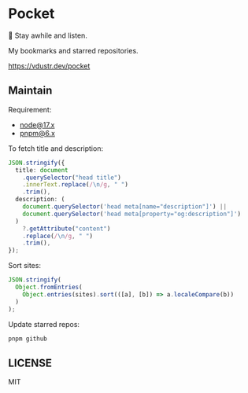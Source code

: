 # Pocket

👀 Stay awhile and listen.

My bookmarks and starred repositories.

<https://vdustr.dev/pocket>

## Maintain

Requirement:

- node@17.x
- pnpm@6.x

To fetch title and description:

```ts
JSON.stringify({
  title: document
    .querySelector("head title")
    .innerText.replace(/\n/g, " ")
    .trim(),
  description: (
    document.querySelector('head meta[name="description"]') ||
    document.querySelector('head meta[property="og:description"]')
  )
    ?.getAttribute("content")
    .replace(/\n/g, " ")
    .trim(),
});
```

Sort sites:

```ts
JSON.stringify(
  Object.fromEntries(
    Object.entries(sites).sort(([a], [b]) => a.localeCompare(b))
  )
);
```

Update starred repos:

```sh
pnpm github
```

## LICENSE

MIT
